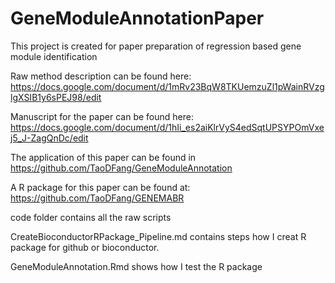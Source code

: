 # GeneModuleAnnotationPaper
This project is created for paper preparation of regression based gene module identification

Raw method description can be found here: https://docs.google.com/document/d/1mRv23BqW8TKUemzuZl1pWainRVzglgXSIB1y6sPEJ98/edit

Manuscript for the paper can be found here: https://docs.google.com/document/d/1hIi_es2aiKlrVyS4edSqtUPSYPOmVxej5_J-ZagQnDc/edit

The application of this paper can be found in https://github.com/TaoDFang/GeneModuleAnnotation

A R package for this paper can be found at: https://github.com/TaoDFang/GENEMABR

code folder contains all the raw scripts

CreateBioconductorRPackage_Pipeline.md contains steps how I creat R package for github or bioconductor.

GeneModuleAnnotation.Rmd shows how I test the R package
